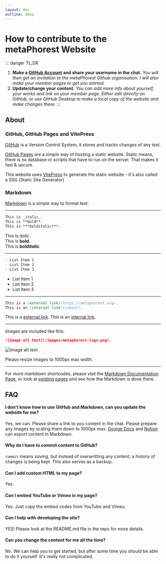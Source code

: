```yaml
---
layout: doc
outline: deep
---
```


# How to contribute to the metaPhorest Website

::: danger TL;DR
1. **Make a [GitHub Account](https://github.com) and share your username in the chat.** _You will then get an invitation to the metaPhorest Github organisation. I will also make your member pages to get you started._
2. **Update/change your content.** _You can add more info about yourself, your works and link on your member page. Either edit direclty on GitHub, or use GitHub Desktop to make a local copy of the website and make changes there._
:::
## About

### GitHub, GitHub Pages and VitePress 

[GitHub](https://github.com) is a Version Control System, it stores and tracks changes of any text.

[GitHub Pages](https://pages.github.com) are a simple way of hosting a static website. Static means, there is no database or scripts that have to run on the server. That makes it fast & secure.

This website uses [VitePress](https://vitepress.dev) to generate the static website - it's also called a SSG (Static Site Generator)

### Markdown

[Markdown](https://github.github.com/gfm/) is a simple way to format text.

---
```markdown
This is _italic_.
This is **bold**.
This is ***bolditalic***.
```
This is _italic_.  
This is **bold**.  
This is ***bolditalic***.  

---

```markdown
- List Item 1
- List Item 2
- List Item 3
```
- List Item 1
- List Item 2
- List Item 3

---

```markdown
This is a [external link](https://metaphorest.org).
This is an [internal link](/about).
```

This is a [external link](https://metaphorest.org).
This is an [internal link](/about).

---

Images are included like this:
```markdown
![image alt text](/images/metaphorest-logo.png)
```
![image alt text](/images/metaphorest-logo.png)

Please resize images to 1000px max width.

---

For more markdown shortcodes, please visit the [Markdown Documentation Page](https://github.github.com/gfm/), or look at [existing pages](http://github.com/metaPhorest/metaPhorest.org) and see how the Markdown is done there.

## FAQ

#### I don't know how to use GitHub and Markdown, can you update the website for me?
Yes, we can. Please share a link to you content in the chat. Please prepare any images by scaling them down to 1000px max. [Goolge Docs](https://support.google.com/docs/answer/12014036?hl=en) and [Notion](https://www.notion.so) can export content in Markdown.

#### Why do I have to _commit_ content to GitHub?
`commit` means _saving_, but instead of overwritting any content, a history of changes is being kept. This also serves as a backup.

#### Can I add custom HTML to my page?
Yes.

#### Can I embed YouTube or Vimeo in my page?
Yes. Just copy the embed codes from YouTube and Vimeo.

#### Can I help with developing the site?
YES! Please look at the README.md file in the repo for more details.

#### Can you change the content for me all the time?
No. We can help you to get started, but after some time you should be able to do it yourself. It's really not complicated.

